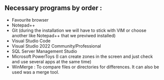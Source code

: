 
## Necessary programs by order :
- Favourite browser
- Notepad++ 
- Git (during the installation we will have to stick with VIM or choose another like Notepad++ that we previwed installed)
- Visual Studio Code
- Visual Studio 2022 Community/Professional
- SQL Server Management Studio
- Microsoft PowerToys (I can create zones in the screen and just check and use several apps at the same time)
- WinMerge : To compare files or directories for differences. It can also be used was a merge tool. 

